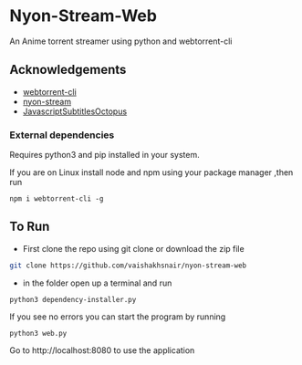 
# Nyon-Stream-Web

An Anime torrent streamer using python and webtorrent-cli



## Acknowledgements

 - [webtorrent-cli](https://github.com/webtorrent/webtorrent-cli/)
 - [nyon-stream](https://github.com/Nixuge/nyon-stream)
 - [JavascriptSubtitlesOctopus](https://libass.github.io/JavascriptSubtitlesOctopus/)


### External dependencies

Requires python3 and pip installed in your system. 

If you are on Linux install node and npm using your package manager
,then run 
``` 
npm i webtorrent-cli -g
```

## To Run  
- First clone the repo using git clone or download the zip file
```bash
git clone https://github.com/vaishakhsnair/nyon-stream-web

```
- in the folder open up a terminal and run 
 ```
 python3 dependency-installer.py 
 ```

If you see no errors  you can start the program by running

```
python3 web.py
```
Go to http://localhost:8080 to use the application

